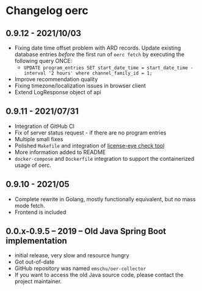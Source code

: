 # Changelog oerc

## 0.9.12 - 2021/10/03
- Fixing date time offset problem with ARD records. Update existing database entries *before* 
  the first run of `oerc fetch` by executing the following query ONCE:
  - `UPDATE program_entries SET start_date_time = start_date_time - interval '2 hours' where channel_family_id = 1;`
- Improve recommendation quality
- Fixing timezone/localization issues in browser client
- Extend LogResponse object of api

## 0.9.11 - 2021/07/31
- Integration of GitHub CI
- Fix of server status request - if there are no program entries
- Multiple small fixes
- Polished `Makefile` and integration of [license-eye check tool](https://github.com/apache/skywalking-eyes)
- More information added to README
- `docker-compose` and `Dockerfile` integration to support the containerized usage of oerc.

## 0.9.10 - 2021/05
- Complete rewrite in Golang, mostly functionally equivalent, but no mass mode fetch.
- Frontend is included

## 0.0.x-0.9.5 – 2019 – Old Java Spring Boot implementation
- initial release, very slow and resource hungry
- Got out-of-date
- GitHub repository was named `emschu/oer-collector`
- If you want to access the old Java source code, please contact the project maintainer.